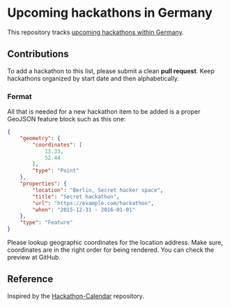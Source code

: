 # Upcoming hackathons in Germany

This repository tracks [upcoming hackathons within Germany][hackathon-map].


## Contributions

To add a hackathon to this list, please submit a clean **pull request**.
Keep hackathons organized by start date and then alphabetically.


### Format

All that is needed for a new hackathon item to be added is a proper GeoJSON
feature block such as this one:

``` json
{
    "geometry": {
        "coordinates": [
            13.33,
            52.44
        ],
        "type": "Point"
    },
    "properties": {
        "location": "Berlin, Secret hacker space",
        "title": "Secret hackathon",
        "url": "https://example.com/hackathon",
        "when": "2015-12-31 - 2016-01-01"
    },
    "type": "Feature"
}
```

Please lookup geographic coordinates for the location address. Make sure, coordinates
are in the right order for being rendered. You can check the preview at GitHub.


## Reference

Inspired by the [Hackathon-Calendar][hackathon-calendar] repository.



[hackathon-calendar]: https://github.com/japacible/Hackathon-Calendar
[hackathon-map]: https://github.com/johnjohndoe/awesome-hackathons-in-germany/blob/master/hackathons.geojson
